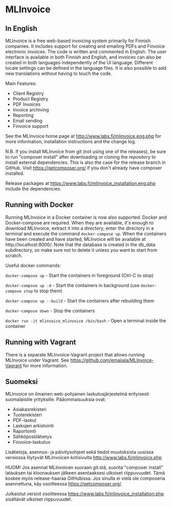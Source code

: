 MLInvoice
=========

In English
----------

MLInvoice is a free web-based invoicing system primarily for Finnish companies. It includes
support for creating and emailing PDFs and Finvoice electronic invoices. The code is written
and commented in English. The user interface is available in both Finnish and English, and
invoices can also be created in both languages independently of the UI language. Different
locale settings can be defined in the language files. It is also possible to add new
translations without having to touch the code.

Main Features:

- Client Registry
- Product Registry
- PDF Invoices
- Invoice archiving
- Reporting
- Email sending
- Finvoice support

See the MLInvoice home page at http://www.labs.fi/mlinvoice.eng.php for more information,
installation instructions and the change log.

N.B. If you install MLInvoice from git (not using one of the releases), be sure to
run "composer install" after downloading or cloning the repository to install
external dependencies. This is also the case for the release branch in GitHub.
Visit https://getcomposer.org/ if you don't already have composer installed.

Release packages at https://www.labs.fi/mlinvoice_installation.eng.php include the
dependencies.


Running with Docker
-------------------

Running MLInvoice in a Docker container is now also supported. Docker and
Docker-compose are required. When they are available, it's enough to download
MLInvoice, extract it into a directory, enter the directory in a terminal and execute
the command `docker-compose up`. When the containers have been created and have
started, MLInvoice will be available at http://localhost:8000/. Note that the
database is created in the db_data subdirectory, so make sure not to delete it unless
you want to start from scratch.

Useful docker commands:

`docker-compose up` - Start the containers in foreground (Ctrl-C to stop)

`docker-compose up -d` - Start the containers in background (use `docker-compose stop` to stop them)

`docker-compose up --build` - Start the containers after rebuilding them

`docker-compose down` - Stop the containers

`docker run -it mlinvoice_mlinvoice /bin/bash` - Open a terminal inside the container


Running with Vagrant
--------------------

There is a separate MLInvoice-Vagrant project that allows running MLInvoice under
Vagrant. See https://github.com/emaijala/MLInvoice-Vagrant for more information.

Suomeksi
--------

MLInvoice on ilmainen web-pohjainen laskutusjärjestelmä erityisesti suomalaisille yrityksille.
Pääominaisuuksia ovat:

- Asiakasrekisteri
- Tuoterekisteri
- PDF-laskut
- Laskujen arkistointi
- Raportointi
- Sähköpostilähetys
- Finvoice-laskutus

Lisätietoja, asennus- ja päivitysohjeet sekä tiedot muutoksista uusissa versiossa löytyvät
MLInvoicen kotisivulta http://www.labs.fi/mlinvoice.php

HUOM! Jos asennat MLInvoicen suoraan git:stä, suorita "composer install" latauksen
tai kloonauksen jälkeen asentaaksesi ulkoiset riippuvuudet. Tämä koskee myös
release-haaraa GitHubissa. Jos sinulla ei vielä ole
composeria asennettuna, käy osoitteessa https://getcomposer.org/.

Julkaistut versiot osoitteessa https://www.labs.fi/mlinvoice_installation.php
sisältävät ulkoiset riippuvuudet.

